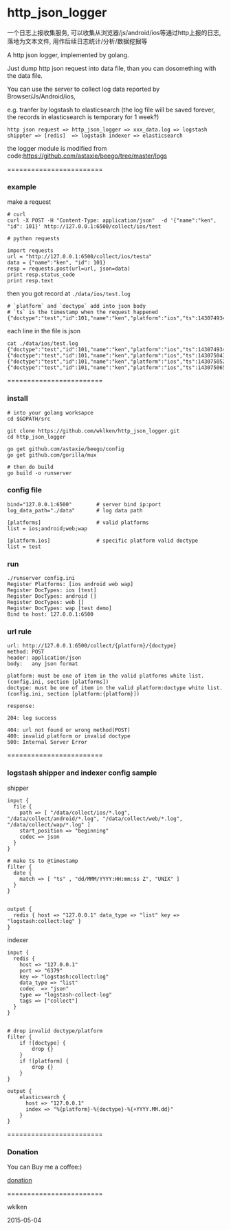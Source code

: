 http_json_logger
===========================

一个日志上报收集服务, 可以收集从浏览器/js/android/ios等通过http上报的日志, 落地为文本文件, 用作后续日志统计/分析/数据挖掘等

A http json logger, implemented by golang.

Just dump http json request into data file, than you can dosomething with the data file.

You can use the server to collect log data reported by Browser/Js/Android/ios,

e.g. tranfer by logstash to elasticsearch (the log file will be saved forever, the records in elasticsearch is temporary for 1 week?)

    http json request => http_json_logger => xxx_data.log => logstash shippter => [redis]  => logstash indexer => elasticsearch


the logger module is modified from code:https://github.com/astaxie/beego/tree/master/logs

========================

### example

make a request

    # curl
    curl -X POST -H "Content-Type: application/json"  -d '{"name":"ken", "id": 101}' http://127.0.0.1:6500/collect/ios/test

    # python requests

    import requests
    url = "http://127.0.0.1:6500/collect/ios/testa"
    data = {"name":"ken", "id": 101}
    resp = requests.post(url=url, json=data)
    print resp.status_code
    print resp.text


then you got record at `./data/ios/test.log`

    # `platform` and `doctype` add into json body
    # `ts` is the timestamp when the request happened
    {"doctype":"test","id":101,"name":"ken","platform":"ios","ts":1430749343}

each line in the file is json

    cat ./data/ios/test.log
    {"doctype":"test","id":101,"name":"ken","platform":"ios","ts":1430749343}
    {"doctype":"test","id":101,"name":"ken","platform":"ios","ts":1430750438}
    {"doctype":"test","id":101,"name":"ken","platform":"ios","ts":1430750524}
    {"doctype":"test","id":101,"name":"ken","platform":"ios","ts":1430750654}



========================

### install

    # into your golang worksapce
    cd $GOPATH/src

    git clone https://github.com/wklken/http_json_logger.git
    cd http_json_logger

    go get github.com/astaxie/beego/config
    go get github.com/gorilla/mux

    # then do build
    go build -o runserver

### config file

    bind="127.0.0.1:6500"        # server bind ip:port
    log_data_path="./data"       # log data path

    [platforms]                  # valid platforms
    list = ios;android;web;wap

    [platform.ios]               # specific platform valid doctype
    list = test

### run

    ./runserver config.ini
    Register Platforms: [ios android web wap]
    Register DocTypes: ios [test]
    Register DocTypes: android []
    Register DocTypes: web []
    Register DocTypes: wap [test demo]
    Bind to host: 127.0.0.1:6500

### url rule

    url: http://127.0.0.1:6500/collect/{platform}/{doctype}
    method: POST
    header: application/json
    body:   any json format

    platform: must be one of item in the valid platforms white list. (config.ini, section [platforms])
    doctype: must be one of item in the valid platform:doctype white list. (config.ini, section [platform:{platform}])

    response:

    204: log success

    404: url not found or wrong method(POST)
    400: invalid platform or invalid doctype
    500: Internal Server Error

========================

### logstash shipper and indexer config sample

shipper

```
input {
  file {
    path => [ "/data/collect/ios/*.log", "/data/collect/android/*.log", "/data/collect/web/*.log", "/data/collect/wap/*.log" ]
    start_position => "beginning"
    codec => json
  }
}

# make ts to @timestamp
filter {
  date {
    match => [ "ts" , "dd/MMM/YYYY:HH:mm:ss Z", "UNIX" ]
  }
}


output {
  redis { host => "127.0.0.1" data_type => "list" key => "logstash:collect:log" }
}

```

indexer

```
input {
  redis {
    host => "127.0.0.1"
    port => "6379"
    key => "logstash:collect:log"
    data_type => "list"
    codec  => "json"
    type => "logstash-collect-log"
    tags => ["collect"]
  }
}


# drop invalid doctype/platform
filter {
    if ![doctype] {
        drop {}
    }
    if ![platform] {
        drop {}
    }
}

output {
    elasticsearch {
      host => "127.0.0.1"
      index => "%{platform}-%{doctype}-%{+YYYY.MM.dd}"
    }
}
```

========================

### Donation

You can Buy me a coffee:)

[donation](http://www.wklken.me/pages/donation.html)

========================

wklken

2015-05-04



